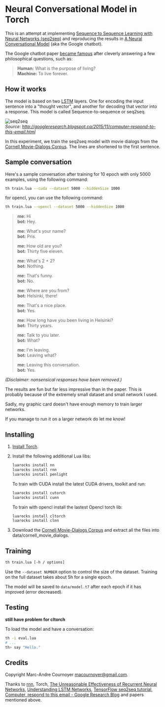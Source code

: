 # Neural Conversational Model in Torch

This is an attempt at implementing [Sequence to Sequence Learning with Neural Networks (seq2seq)](http://arxiv.org/abs/1409.3215) and reproducing the results in [A Neural Conversational Model](http://arxiv.org/abs/1506.05869) (aka the Google chatbot).

The Google chatbot paper [became famous](http://www.sciencealert.com/google-s-ai-bot-thinks-the-purpose-of-life-is-to-live-forever) after cleverly answering a few philosophical questions, such as:

> **Human:** What is the purpose of living?  
> **Machine:** To live forever.

## How it works

The model is based on two [LSTM](https://en.wikipedia.org/wiki/Long_short-term_memory) layers. One for encoding the input sentence into a "thought vector", and another for decoding that vector into a response. This model is called Sequence-to-sequence or seq2seq.

![seq2seq](https://4.bp.blogspot.com/-aArS0l1pjHQ/Vjj71pKAaEI/AAAAAAAAAxE/Nvy1FSbD_Vs/s640/2TFstaticgraphic_alt-01.png)  
_Source: http://googleresearch.blogspot.ca/2015/11/computer-respond-to-this-email.html_

In this experiment, we train the seq2seq model with movie dialogs from the [Cornell Movie-Dialogs Corpus](http://www.mpi-sws.org/~cristian/Cornell_Movie-Dialogs_Corpus.html). The lines are shortened to the first sentence.

## Sample conversation

Here's a sample conversation after training for 10 epoch with only 5000 examples, using the following command:

```sh
th train.lua --cuda --dataset 5000 --hiddenSize 1000
```

for opencl, you can use the following command:

```sh
th train.lua --opencl --dataset 5000 --hiddenSize 1000
```

> **me:** Hi  
> **bot:** Hey.
> 
> **me:** What's your name?  
> **bot:** Pris.
> 
> **me:** How old are you?  
> **bot:** Thirty five eleven.
> 
> **me:** What's 2 + 2?  
> **bot:** Nothing.
> 
> **me:** That's funny.  
> **bot:** No.
> 
> **me:** Where are you from?  
> **bot:** Helsinki, there!
> 
> **me:** That's a nice place.  
> **bot:** Yes.
> 
> **me:** How long have you been living in Helsinki?  
> **bot:** Thirty years.
> 
> **me:** Talk to you later.  
> **bot:** What?
> 
> **me:** I'm leaving.  
> **bot:** Leaving what?
> 
> **me:** Leaving this conversation.  
> **bot:** Yes.

_(Disclaimer: nonsensical responses have been removed.)_

The results are fun but far less impressive than in the paper. This is probably because of the extremely small dataset and small network I used.

Sadly, my graphic card doesn't have enough memory to train larger networks.

If you manage to run it on a larger network do let me know!

## Installing

1. [Install Torch](http://torch.ch/docs/getting-started.html).
2. Install the following additional Lua libs:

   ```sh
   luarocks install nn
   luarocks install rnn
   luarocks install penlight
   ```
   
   To train with CUDA install the latest CUDA drivers, toolkit and run:

   ```sh
   luarocks install cutorch
   luarocks install cunn
   ```
   
   To train with opencl install the lastest Opencl torch lib:

   ```sh
   luarocks install cltorch
   luarocks install clnn
   ```

3. Download the [Cornell Movie-Dialogs Corpus](http://www.mpi-sws.org/~cristian/Cornell_Movie-Dialogs_Corpus.html) and extract all the files into data/cornell_movie_dialogs.

## Training

```sh
th train.lua [-h / options]
```

Use the `--dataset NUMBER` option to control the size of the dataset. Training on the full dataset takes about 5h for a single epoch.

The model will be saved to `data/model.t7` after each epoch if it has improved (error decreased).

## Testing
**still have problem for cltorch**

To load the model and have a conversation:

```sh
th -i eval.lua
# ...
th> say "Hello."
```

## Credits

Copyright Marc-Andre Cournoyer <macournoyer@gmail.com>.

Thanks to [rnn](https://github.com/Element-Research/rnn), Torch, [The Unreasonable Effectiveness of Recurrent Neural Networks](http://karpathy.github.io/2015/05/21/rnn-effectiveness/), [Understanding LSTM Networks](http://colah.github.io/posts/2015-08-Understanding-LSTMs/), [TensorFlow seq2seq tutorial](https://www.tensorflow.org/versions/master/tutorials/seq2seq/index.html), [Computer, respond to this email - Google Research Blog](http://googleresearch.blogspot.ca/2015/11/computer-respond-to-this-email.html) and papers mentioned above.
